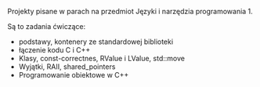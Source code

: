 Projekty pisane w parach na przedmiot Języki i narzędzia programowania 1.

Są to zadania ćwiczące:
- podstawy, kontenery ze standardowej biblioteki
- łączenie kodu C i C++
- Klasy, const-correctnes, RValue i LValue, std::move
- Wyjątki, RAII, shared_pointers
- Programowanie obiektowe w C++
